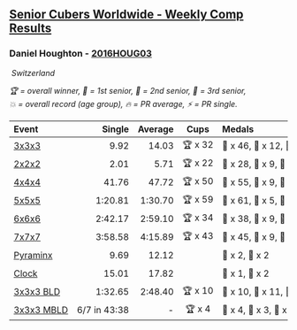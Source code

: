 <style>table {white-space: nowrap;}</style>
<link rel="stylesheet" type="text/css" href="/scw-comp/css/flags.css" />

## [Senior Cubers Worldwide - Weekly Comp Results](/scw-comp/results/)
### Daniel Houghton - [2016HOUG03](https://www.worldcubeassociation.org/persons/2016HOUG03)

<i class="flag flag-CH" />&nbsp;Switzerland

<span style="white-space: nowrap;">🏆 = overall winner</span>, <span style="white-space: nowrap;">🥇 = 1st senior</span>, <span style="white-space: nowrap;">🥈 = 2nd senior</span>, <span style="white-space: nowrap;">🥉 = 3rd senior</span>, <span style="white-space: nowrap;">💥 = overall record (age group)</span>, <span style="white-space: nowrap;">🔥 = PR average</span>, <span style="white-space: nowrap;">⚡ = PR single</span>.

| Event | Single | Average | Cups | Medals | Achievements|
| :-- | --: | --: | :--: | :-- | :-- |
| [3x3x3](333.md) | 9.92 | 14.03 | 🏆 x 32 | 🥇 x 46, 🥈 x 12, 🥉 x 6 | 🔥 x 8, ⚡ x 7 |
| [2x2x2](222.md) | 2.01 | 5.71 | 🏆 x 22 | 🥇 x 28, 🥈 x 9, 🥉 x 5 | 🔥 x 4, ⚡ x 6 |
| [4x4x4](444.md) | 41.76 | 47.72 | 🏆 x 50 | 🥇 x 55, 🥈 x 9, 🥉 x 2 | 💥 x 1, 🔥 x 7, ⚡ x 5 |
| [5x5x5](555.md) | 1:20.81 | 1:30.70 | 🏆 x 59 | 🥇 x 61, 🥈 x 5, 🥉 x 1 | 💥 x 1, 🔥 x 9, ⚡ x 6 |
| [6x6x6](666.md) | 2:42.17 | 2:59.10 | 🏆 x 34 | 🥇 x 38, 🥈 x 9, 🥉 x 12 | 🔥 x 10, ⚡ x 12 |
| [7x7x7](777.md) | 3:58.58 | 4:15.89 | 🏆 x 43 | 🥇 x 45, 🥈 x 9, 🥉 x 5 | 💥 x 1, 🔥 x 14, ⚡ x 10 |
| [Pyraminx](pyram.md) | 9.69 | 12.12 |  | 🥈 x 2, 🥉 x 2 | 🔥 x 5, ⚡ x 5 |
| [Clock](clock.md) | 15.01 | 17.82 |  | 🥈 x 1, 🥉 x 2 | 🔥 x 4, ⚡ x 5 |
| [3x3x3 BLD](333bf.md) | 1:32.65 | 2:48.40 | 🏆 x 10 | 🥇 x 10, 🥈 x 11, 🥉 x 8 | 🔥 x 2, ⚡ x 10 |
| [3x3x3 MBLD](333mbf.md) | 6/7 in 43:38 | - | 🏆 x 4 | 🥇 x 4, 🥈 x 3, 🥉 x 1 | ⚡ x 7 |

<!-- Global site tag (gtag.js) - Google Analytics -->
<script async src="https://www.googletagmanager.com/gtag/js?id=UA-86348435-3"></script>
<script>window.dataLayer = window.dataLayer || []; function gtag() {dataLayer.push(arguments);} gtag('js', new Date()); gtag('config', 'UA-86348435-3');</script>
